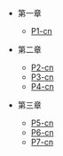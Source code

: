 * 第一章

    * [P1-cn](cn/p1.md "测试1文章")

* 第二章

    * [P2-cn](cn/p2.md "测试2文章")
    * [P3-cn](cn/p3.md "测试3文章")
    * [P4-cn](cn/p4.md "测试4文章")

* 第三章

    * [P5-cn](cn/p5.md "测试5文章")
    * [P6-cn](cn/p6.md "测试6文章")
    * [P7-cn](cn/p7.md "测试7文章")
